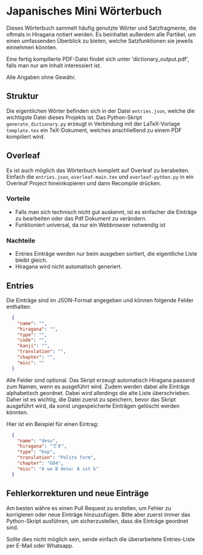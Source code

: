 # Japanisches Mini Wörterbuch

Dieses Wörterbuch sammelt häufig genutzte Wörter und Satzfragmente, die oftmals in Hiragana notiert werden. Es beinhaltet außerdem alle Partikel, um einen umfassenden Überblick zu bieten, welche Satzfunktionen sie jeweils einnehmen könnten.

Eine fertig kompilierte PDF-Datei findet sich unter 'dictionary_output.pdf', falls man nur am Inhalt interessiert ist.

Alle Angaben ohne Gewähr.

## Struktur

Die eigentlichen Wörter befinden sich in der Datei `entries.json`, welche die wichtigste Datei dieses Projekts ist. Das Python-Skript `generate_dictionary.py` erzeugt in Verbindung mit der LaTeX-Vorlage `template.tex` ein TeX-Dokument, welches anschließend zu einem PDF kompiliert wird.

## Overleaf
Es ist auch möglich das Wörterbuch komplett auf Overleaf zu berabeiten. Einfach die `entries.json`, `overleaf-main.tex` und `overleaf-python.py` in ein Overleaf Project hineinkopieren und dann Recompile drücken.

### Vorteile
* Falls man sich technisch nicht gut auskennt, ist es einfacher die Einträge zu bearbeiten oder das Pdf Dokument zu verändern.
* Funktioniert universal, da nur ein Webbrowser notwendig ist
  
### Nachteile
* Entries Einträge werden nur beim ausgeben sortiert, die eigentliche Liste bleibt gleich.
* Hiragana wird nicht automatisch generiert.

## Entries

Die Einträge sind im JSON-Format angegeben und können folgende Felder enthalten:

```json
  {
    "name": "",
    "hiragana": "",
    "type": "",
    "code": "",
    "kanji": "",
    "translation": "",
    "chapter": "",
    "misc": ""
  }
```

Alle Felder sind optional. Das Skript erzeugt automatisch Hiragana passend zum Namen, wenn es ausgeführt wird. Zudem werden dabei alle Einträge alphabetisch geordnet. Dabei wird allerdings die alte Liste überschrieben. Daher ist es wichtig, die Datei zuerst zu speichern, bevor das Skript ausgeführt wird, da sonst ungespeicherte Einträgen gelöscht werden könnten.

Hier ist ein Beispiel für einen Eintrag:
```json
  {
    "name": "desu",
    "hiragana": "です",
    "type": "Kop",
    "translation": "Polite form",
    "chapter": "G04",
    "misc": "A wa B desu: A ist b"
  }
```

## Fehlerkorrekturen und neue Einträge

Am besten währe es einen Pull Request zu erstellen, um Fehler zu korrigieren oder neue Einträge hinzuzufügen. Bitte aber zuerst immer das Python-Skript ausführen, um sicherzustellen, dass die Einträge geordnet sind.

Sollte dies nicht möglich sein, sende einfach die überarbeitete Entries-Liste per E-Mail oder Whatsapp.
